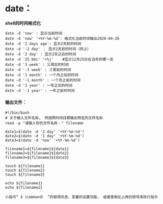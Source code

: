 # date：

**shell的时间格式化**

````shell
date -d 'now' : 显示当前时间
date -d 'now' '+%Y-%m-%d': 格式化当前时间输出2020-04-26
date -d '2 days ago': 显示2天前的时间
date -d '-2 day' ： 显示2天前的时间（同上）
date -d '2 day' : 显示2天之后的时间
date -d '25 Dec' '+%j'    #显示12月25日在当年的哪一天
date -d '3 week' : 三周后的时间
date -d '-3 week' : 三周前的时间
date -d '1 month' : 一个月之后的时间
date -d '-1 month' : 一个月之前的时间
date -d '1 year' : 一年之后的时间
date -d '-1 year' : 一年之前的时间
````



#### 输出文件：

````shell
#!/bin/bash
# 关于输入文件名称， 然按照时间日期输出特定的文件名称
read -p "请输入你的文件名称：" filename

date1=$(date -d '2 day' '+%Y-%m-%d')
date2=$(date -d '1 day' '+%Y-%m-%d')
date3=$(date -d 'now' '+%Y-%m-%d')

filename1=${filename}${date1}
filename2=${filename}${date2}
filename3=${filename}${date3}

touch ${filename1}
touch ${filename2}
touch ${filename3}

echo ${filename1}
echo ${filename2}
````

``小指令“ $（command） ”的取得讯息、变量的设置功能， 或者使用左上角的顿号来执行指令``









